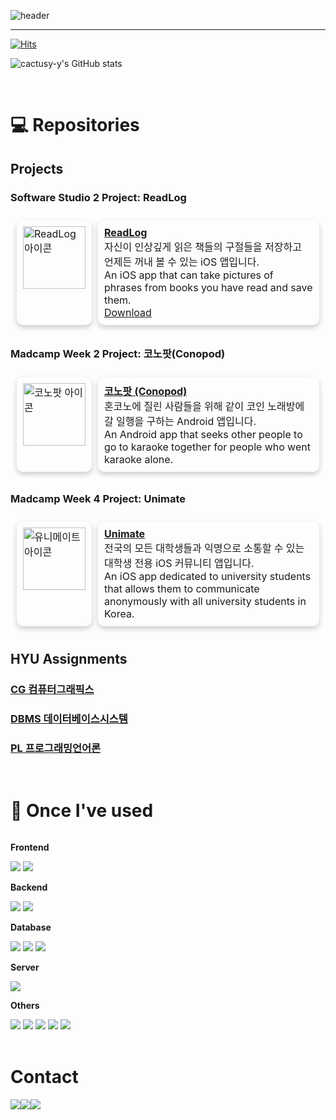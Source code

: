 ![header](https://capsule-render.vercel.app/api?type=waving&color=gradient&height=300&section=header&text=Seokwon%27s%20Github&fontSize=80&animation=fadeIn&fontAlignY=38&desc=Welcome%20to%20my%20Github%20Page&descAlignY=51&descAlign=62)

<div align="left">

-------
[![Hits](https://hits.seeyoufarm.com/api/count/incr/badge.svg?url=https%3A%2F%2Fgithub.com%2Fcactus-y%2Fhit-counter&count_bg=%2379C83D&title_bg=%23555555&icon=&icon_color=%23E7E7E7&title=GITHUB&edge_flat=false)](https://hits.seeyoufarm.com)

![cactusy-y's GitHub stats](https://github-readme-stats.vercel.app/api?username=cactus-y&show_icons=true&theme=radical)
 
<br>

# 💻 Repositories
## Projects
### Software Studio 2 Project: ReadLog
<table style="border-collapse: separate; border-spacing: 10px;">
  <tr>
    <td valign="top" style="border-radius: 10px; box-shadow: 0 4px 8px 0 rgba(0, 0, 0, 0.2); padding: 10px;">
      <img src="https://github.com/cactus-y/cactus-y/assets/55349972/fb975b63-6cb1-4914-829a-690408892677" alt="ReadLog 아이콘" width="100"/>
    </td>
    <td valign="top" style="border-radius: 10px; box-shadow: 0 4px 8px 0 rgba(0, 0, 0, 0.2); padding: 10px;">
      <strong><a href="https://github.com/cactus-y/ReadLog">ReadLog</a></strong><br>
      자신이 인상깊게 읽은 책들의 구절들을 저장하고 언제든 꺼내 볼 수 있는 iOS 앱입니다.
     <br>
      An iOS app that can take pictures of phrases from books you have read and save them.
     <br>
     <a href="https://apps.apple.com/us/app/%EC%B1%85%EA%B3%BC-%EB%82%98%EC%9D%98-%EC%A1%B0%EA%B0%81-%ED%8E%B8%ED%95%9C-%EB%8F%85%EC%84%9C-%EA%B8%B0%EB%A1%9D/id6474217358?itsct=apps_box_badge&itscg=30200">Download</a>
    </td>
  </tr>
</table>

### Madcamp Week 2 Project: 코노팟(Conopod)
<table style="border-collapse: separate; border-spacing: 10px;">
  <tr>
    <td valign="top" style="border-radius: 10px; box-shadow: 0 4px 8px 0 rgba(0, 0, 0, 0.2); padding: 10px;">
      <img src="https://github.com/cactus-y/cactus-y/assets/55349972/3ffaa9f3-7b46-4a1f-a2aa-907349933600" alt="코노팟 아이콘" width="100"/>
    </td>
    <td valign="top" style="border-radius: 10px; box-shadow: 0 4px 8px 0 rgba(0, 0, 0, 0.2); padding: 10px;">
      <strong><a href="https://github.com/cactus-y/madcamp_week2_front">코노팟 (Conopod)</a></strong><br>
      혼코노에 질린 사람들을 위해 같이 코인 노래방에 갈 일행을 구하는 Android 앱입니다.
     <br>
     An Android app that seeks other people to go to karaoke together for people who went karaoke alone.
      <br>
    </td>
  </tr>
</table>

### Madcamp Week 4 Project: Unimate
<table style="border-collapse: separate; border-spacing: 10px;">
  <tr>
    <td valign="top" style="border-radius: 10px; box-shadow: 0 4px 8px 0 rgba(0, 0, 0, 0.2); padding: 10px;">
      <img src="https://github.com/cactus-y/cactus-y/assets/55349972/8c1d85ea-32e3-452d-88df-f46ec7a803c3" alt="유니메이트 아이콘" width="100"/>
    </td>
    <td valign="top" style="border-radius: 10px; box-shadow: 0 4px 8px 0 rgba(0, 0, 0, 0.2); padding: 10px;">
      <strong><a href="https://github.com/cactus-y/Unimate_front">Unimate</a></strong><br>
      전국의 모든 대학생들과 익명으로 소통할 수 있는 대학생 전용 iOS 커뮤니티 앱입니다.
     <br>
     An iOS app dedicated to university students that allows them to communicate anonymously with all university students in Korea.
    </td>
  </tr>
</table>

## HYU Assignments
### [CG 컴퓨터그래픽스](https://github.com/cactus-y/ComputerGraphics)
### [DBMS 데이터베이스시스템](https://github.com/cactus-y/db_assignment)
### [PL 프로그래밍언어론](https://github.com/cactus-y/ProgrammingLanguage)
<br>
    
# 🔨 Once I've used
<div style="display:flex; flex-direction:column;">
    <!-- Frontend -->
    <p><strong>Frontend</strong></p>
    <div>
        <img src="https://img.shields.io/badge/swift-F05138?style=for-the-badge&logo=swift&logoColor=white">
        <img src="https://img.shields.io/badge/kotlin-7F52FF?style=for-the-badge&logo=kotlin&logoColor=white">
    </div>
    <!-- Backend -->
    <p><strong>Backend</strong></p>
    <div>
        <img src="https://img.shields.io/badge/Node.js-339933?style=for-the-badge&logo=nodedotjs&logoColor=white"> 
        <img src="https://img.shields.io/badge/django-092E20?style=for-the-badge&logo=django&logoColor=white"> 
    </div>
    <!-- Database -->
    <p><strong>Database</strong></p>
    <div>
        <img src="https://img.shields.io/badge/mongodb-47A248?style=for-the-badge&logo=mongodb&logoColor=white"> 
        <img src="https://img.shields.io/badge/firebase-FFCA28?style=for-the-badge&logo=firebase&logoColor=white">
        <img src="https://img.shields.io/badge/postgresql-4169E1?style=for-the-badge&logo=postgresql&logoColor=white"> 
    </div>
    <!-- Server -->
    <p><strong>Server</strong></p>
    <div>
        <img src="https://img.shields.io/badge/linux-FCC624?style=for-the-badge&logo=linux&logoColor=black"> 
    </div> 
    <!-- Others -->
    <p><strong>Others</strong></p>
    <div>
        <img src="https://img.shields.io/badge/Xcode-147EFB?style=flat-square&logo=xcode&logoColor=white">
        <img src="https://img.shields.io/badge/Andoid Studio-3DDC84?style=flat-square&logo=android studio&logoColor=white">
        <img src="https://img.shields.io/badge/python-3776AB?style=flat-square&logo=python&logoColor=white"> 
        <img src="https://img.shields.io/badge/C++-00599C?style=flat-square&logo=cplusplus&logoColor=white"> 
        <img src="https://img.shields.io/badge/C-A8B9CC?style=flat-square&logo=c&logoColor=white"> 
</div><br>

# Contact
<div style="display:flex; flex-direction:row; align-items:flex-start;">
    <a href="mailto:youseokwon1667@gmail.com">
        <img src="https://img.shields.io/badge/Gmail-EA4335?style=for-the-badge&logo=Gmail&logoColor=white">
    </a>
    <a href="https://open.kakao.com/o/stUaiHR">
        <img src="https://img.shields.io/badge/KakaoTalk-FFCD00?style=for-the-badge&logoColor=black&logo=KakaoTalk"> 
    </a>
    <a href="https://www.instagram.com/cactus_you">
        <img src="https://img.shields.io/badge/Instagram-E4405F?style=for-the-badge&logo=Instagram&logoColor=white"> 
    </a>
</div><br>
</div>
